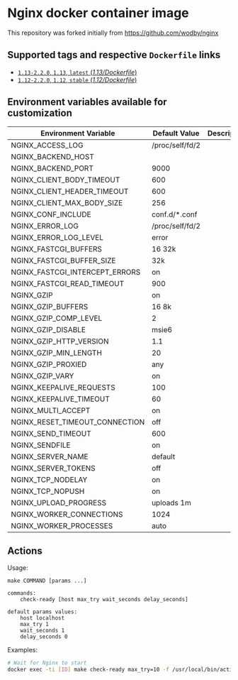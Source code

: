 # Nginx docker container image

This repository was forked initially from https://github.com/wodby/nginx

## Supported tags and respective `Dockerfile` links

- [`1.13-2.2.0`, `1.13`, `latest` (*1.13/Dockerfile*)](https://github.com/seedcloud/nginx/tree/master/1.13/Dockerfile)
- [`1.12-2.2.0`, `1.12`, `stable` (*1.12/Dockerfile*)](https://github.com/seedcloud/nginx/tree/master/1.12/Dockerfile)

## Environment variables available for customization

| Environment Variable | Default Value | Description |
| -------------------- | ------------- | ----------- |
| NGINX_ACCESS_LOG               | /proc/self/fd/2       | |
| NGINX_BACKEND_HOST             |                       | |
| NGINX_BACKEND_PORT             | 9000                  | |
| NGINX_CLIENT_BODY_TIMEOUT      | 600                   | |
| NGINX_CLIENT_HEADER_TIMEOUT    | 600                   | |
| NGINX_CLIENT_MAX_BODY_SIZE     | 256                   | |
| NGINX_CONF_INCLUDE             | conf.d/*.conf         | |
| NGINX_ERROR_LOG                | /proc/self/fd/2       | |
| NGINX_ERROR_LOG_LEVEL          | error                 | |
| NGINX_FASTCGI_BUFFERS          | 16 32k                | |
| NGINX_FASTCGI_BUFFER_SIZE      | 32k                   | |
| NGINX_FASTCGI_INTERCEPT_ERRORS | on                    | |
| NGINX_FASTCGI_READ_TIMEOUT     | 900                   | |
| NGINX_GZIP                     | on                    | |
| NGINX_GZIP_BUFFERS             | 16 8k                 | |
| NGINX_GZIP_COMP_LEVEL          | 2                     | |
| NGINX_GZIP_DISABLE             | msie6                 | |
| NGINX_GZIP_HTTP_VERSION        | 1.1                   | |
| NGINX_GZIP_MIN_LENGTH          | 20                    | |
| NGINX_GZIP_PROXIED             | any                   | |
| NGINX_GZIP_VARY                | on                    | |
| NGINX_KEEPALIVE_REQUESTS       | 100                   | |
| NGINX_KEEPALIVE_TIMEOUT        | 60                    | |
| NGINX_MULTI_ACCEPT             | on                    | |
| NGINX_RESET_TIMEOUT_CONNECTION | off                   | |
| NGINX_SEND_TIMEOUT             | 600                   | |
| NGINX_SENDFILE                 | on                    | |
| NGINX_SERVER_NAME              | default               | |
| NGINX_SERVER_TOKENS            | off                   | |
| NGINX_TCP_NODELAY              | on                    | |
| NGINX_TCP_NOPUSH               | on                    | |
| NGINX_UPLOAD_PROGRESS          | uploads 1m            | |
| NGINX_WORKER_CONNECTIONS       | 1024                  | |
| NGINX_WORKER_PROCESSES         | auto                  | |

## Actions

Usage:
```
make COMMAND [params ...]

commands:
    check-ready [host max_try wait_seconds delay_seconds]

default params values:
    host localhost
    max_try 1
    wait_seconds 1
    delay_seconds 0
```

Examples:

```bash
# Wait for Nginx to start
docker exec -ti [ID] make check-ready max_try=10 -f /usr/local/bin/actions.mk
```
